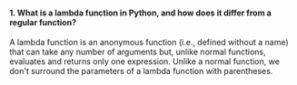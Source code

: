 #### 1. What is a lambda function in Python, and how does it differ from a regular function?
A lambda function is an anonymous function (i.e., defined without a name) that can take any number of arguments but, unlike normal functions, evaluates and returns only one expression.
Unlike a normal function, we don't surround the parameters of a lambda function with parentheses.
